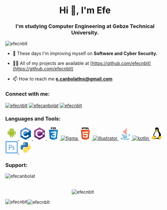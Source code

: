 <h1 align="center">Hi 👋, I'm Efe</h1>
<h3 align="center">I'm studying Computer Engineering at Gebze Technical University.</h3>

<p align="left"> <img src="https://komarev.com/ghpvc/?username=efecnblt&label=Profile%20views&color=0e75b6&style=flat" alt="efecnblt" /> </p>

- 🌱 These days I'm improving myself on **Software and Cyber Security.**

- 👨‍💻 All of my projects are available at [https://github.com/efecnblt](https://github.com/efecnblt)

- 📫 How to reach me **e.canbolatlnx@gmail.com**

<h3 align="left">Connect with me:</h3>
<p align="left">
<a href="https://twitter.com/efecnblt" target="blank"><img align="center" src="https://raw.githubusercontent.com/rahuldkjain/github-profile-readme-generator/master/src/images/icons/Social/twitter.svg" alt="efecnblt" height="30" width="40" /></a>
<a href="https://linkedin.com/in/efecanbolat" target="blank"><img align="center" src="https://raw.githubusercontent.com/rahuldkjain/github-profile-readme-generator/master/src/images/icons/Social/linked-in-alt.svg" alt="efecanbolat" height="30" width="40" /></a>
<a href="https://instagram.com/efecnblt" target="blank"><img align="center" src="https://raw.githubusercontent.com/rahuldkjain/github-profile-readme-generator/master/src/images/icons/Social/instagram.svg" alt="efecnblt" height="30" width="40" /></a>
</p>

<h3 align="left">Languages and Tools:</h3>
<p align="left"> <a href="https://developer.android.com" target="_blank" rel="noreferrer"> <img src="https://raw.githubusercontent.com/devicons/devicon/master/icons/android/android-original-wordmark.svg" alt="android" width="40" height="40"/> </a> <a href="https://www.cprogramming.com/" target="_blank" rel="noreferrer"> <img src="https://raw.githubusercontent.com/devicons/devicon/master/icons/c/c-original.svg" alt="c" width="40" height="40"/> </a> <a href="https://www.w3schools.com/cs/" target="_blank" rel="noreferrer"> <img src="https://raw.githubusercontent.com/devicons/devicon/master/icons/csharp/csharp-original.svg" alt="csharp" width="40" height="40"/> </a> <a href="https://www.w3schools.com/css/" target="_blank" rel="noreferrer"> <img src="https://raw.githubusercontent.com/devicons/devicon/master/icons/css3/css3-original-wordmark.svg" alt="css3" width="40" height="40"/> </a> <a href="https://www.figma.com/" target="_blank" rel="noreferrer"> <img src="https://www.vectorlogo.zone/logos/figma/figma-icon.svg" alt="figma" width="40" height="40"/> </a> <a href="https://www.w3.org/html/" target="_blank" rel="noreferrer"> <img src="https://raw.githubusercontent.com/devicons/devicon/master/icons/html5/html5-original-wordmark.svg" alt="html5" width="40" height="40"/> </a> <a href="https://www.adobe.com/in/products/illustrator.html" target="_blank" rel="noreferrer"> <img src="https://www.vectorlogo.zone/logos/adobe_illustrator/adobe_illustrator-icon.svg" alt="illustrator" width="40" height="40"/> </a> <a href="https://www.java.com" target="_blank" rel="noreferrer"> <img src="https://raw.githubusercontent.com/devicons/devicon/master/icons/java/java-original.svg" alt="java" width="40" height="40"/> </a> <a href="https://kotlinlang.org" target="_blank" rel="noreferrer"> <img src="https://www.vectorlogo.zone/logos/kotlinlang/kotlinlang-icon.svg" alt="kotlin" width="40" height="40"/> </a> <a href="https://www.linux.org/" target="_blank" rel="noreferrer"> <img src="https://raw.githubusercontent.com/devicons/devicon/master/icons/linux/linux-original.svg" alt="linux" width="40" height="40"/> </a> <a href="https://www.photoshop.com/en" target="_blank" rel="noreferrer"> <img src="https://raw.githubusercontent.com/devicons/devicon/master/icons/photoshop/photoshop-line.svg" alt="photoshop" width="40" height="40"/> </a> <a href="https://www.python.org" target="_blank" rel="noreferrer"> <img src="https://raw.githubusercontent.com/devicons/devicon/master/icons/python/python-original.svg" alt="python" width="40" height="40"/> </a> </p>

<h3 align="left">Support:</h3>
<p><a href="https://www.buymeacoffee.com/efecanbolat"> <img align="left" src="https://cdn.buymeacoffee.com/buttons/v2/default-yellow.png" height="50" width="210" alt="efecanbolat" /></a></p><br><br>
<p></p>
<p><img align="center" src="https://github-readme-stats.vercel.app/api/top-langs?username=efecnblt&show_icons=true&locale=en&layout=compact" alt="efecnblt" /></p>

<p><img align="left" src="https://github-readme-streak-stats.herokuapp.com/?user=efecnblt&" alt="efecnblt"/></p>
<p><img align="center" src="https://github-readme-stats.vercel.app/api?username=efecnblt&show_icons=true&locale=en" alt="efecnblt"/></p>

